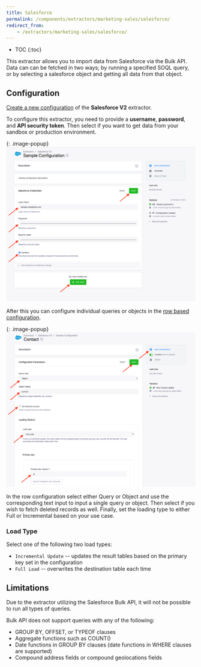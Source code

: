 ```yaml
---
title: Salesforce
permalink: /components/extractors/marketing-sales/salesforce/
redirect_from:
    - /extractors/marketing-sales/salesforce/
---
```


* TOC
{:toc}
  
This extractor allows you to import data from Salesforce via the Bulk API. Data can can be fetched in two ways; by running
a specified SOQL query, or by selecting a salesforce object and getting all data from that object.

## Configuration
[Create a new configuration](/components/#creating-component-configuration) of the **Salesforce V2** extractor.

To configure this extractor, you need to provide a **username**, **password**, and **API security token**. Then select if
you want to get data from your sandbox or production environment.

{: .image-popup}
![Screenshot - Config](/components/extractors/marketing-sales/salesforce/config.png)

After this you can configure individual queries or objects in the [row based configuration](https://help.keboola.com/components/#configuration-rows).

{: .image-popup}
![Screenshot - Row configuration](/components/extractors/marketing-sales/salesforce/row_config.png)

In the row configuration select either Query or Object and use the corresponding text input to input a single query or 
object. Then select if you wish to fetch deleted records as well. Finally, set the loading type to either Full or Incremental based
on your use case.

### Load Type
Select one of the following two load types: 

- `Incremental Update` -- updates the result tables based on the primary key set in the configuration
- `Full Load` -- overwrites the destination table each time

## Limitations

Due to the extractor utilizing the Salesforce Bulk API, it will not be possible to run all types of queries. 

Bulk API does not support queries with any of the following:
* GROUP BY, OFFSET, or TYPEOF clauses
* Aggregate functions such as COUNT()
* Date functions in GROUP BY clauses (date functions in WHERE clauses are supported)
 * Compound address fields or compound geolocations fields